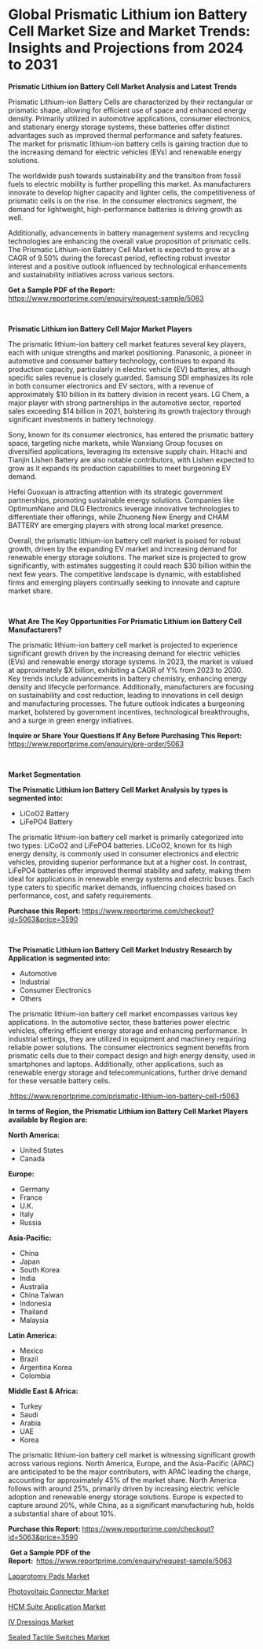 <p><h1>Global Prismatic Lithium ion Battery Cell Market Size and Market Trends: Insights and Projections from 2024 to 2031</h1></p><p><strong>Prismatic Lithium ion Battery Cell Market Analysis and Latest Trends</strong></p>
<p><p>Prismatic Lithium-ion Battery Cells are characterized by their rectangular or prismatic shape, allowing for efficient use of space and enhanced energy density. Primarily utilized in automotive applications, consumer electronics, and stationary energy storage systems, these batteries offer distinct advantages such as improved thermal performance and safety features. The market for prismatic lithium-ion battery cells is gaining traction due to the increasing demand for electric vehicles (EVs) and renewable energy solutions. </p><p>The worldwide push towards sustainability and the transition from fossil fuels to electric mobility is further propelling this market. As manufacturers innovate to develop higher capacity and lighter cells, the competitiveness of prismatic cells is on the rise. In the consumer electronics segment, the demand for lightweight, high-performance batteries is driving growth as well. </p><p>Additionally, advancements in battery management systems and recycling technologies are enhancing the overall value proposition of prismatic cells. The Prismatic Lithium-ion Battery Cell Market is expected to grow at a CAGR of 9.50% during the forecast period, reflecting robust investor interest and a positive outlook influenced by technological enhancements and sustainability initiatives across various sectors.</p></p>
<p><strong>Get a Sample PDF of the Report:&nbsp;</strong> <a href="https://www.reportprime.com/enquiry/request-sample/5063?utm_campaign=950&utm_medium=2&utm_source=Github&utm_content=ia&utm_term=27112024&utm_id=prismatic-lithium-ion-battery-cell">https://www.reportprime.com/enquiry/request-sample/5063</a></p>
<p>&nbsp;</p>
<p><strong>Prismatic Lithium ion Battery Cell Major Market Players</strong></p>
<p><p>The prismatic lithium-ion battery cell market features several key players, each with unique strengths and market positioning. Panasonic, a pioneer in automotive and consumer battery technology, continues to expand its production capacity, particularly in electric vehicle (EV) batteries, although specific sales revenue is closely guarded. Samsung SDI emphasizes its role in both consumer electronics and EV sectors, with a revenue of approximately $10 billion in its battery division in recent years. LG Chem, a major player with strong partnerships in the automotive sector, reported sales exceeding $14 billion in 2021, bolstering its growth trajectory through significant investments in battery technology.</p><p>Sony, known for its consumer electronics, has entered the prismatic battery space, targeting niche markets, while Wanxiang Group focuses on diversified applications, leveraging its extensive supply chain. Hitachi and Tianjin Lishen Battery are also notable contributors, with Lishen expected to grow as it expands its production capabilities to meet burgeoning EV demand.</p><p>Hefei Guoxuan is attracting attention with its strategic government partnerships, promoting sustainable energy solutions. Companies like OptimumNano and DLG Electronics leverage innovative technologies to differentiate their offerings, while Zhuoneng New Energy and CHAM BATTERY are emerging players with strong local market presence.</p><p>Overall, the prismatic lithium-ion battery cell market is poised for robust growth, driven by the expanding EV market and increasing demand for renewable energy storage solutions. The market size is projected to grow significantly, with estimates suggesting it could reach $30 billion within the next few years. The competitive landscape is dynamic, with established firms and emerging players continually seeking to innovate and capture market share.</p></p>
<p>&nbsp;</p>
<p><strong>What Are The Key Opportunities For Prismatic Lithium ion Battery Cell Manufacturers?</strong></p>
<p><p>The prismatic lithium-ion battery cell market is projected to experience significant growth driven by the increasing demand for electric vehicles (EVs) and renewable energy storage systems. In 2023, the market is valued at approximately $X billion, exhibiting a CAGR of Y% from 2023 to 2030. Key trends include advancements in battery chemistry, enhancing energy density and lifecycle performance. Additionally, manufacturers are focusing on sustainability and cost reduction, leading to innovations in cell design and manufacturing processes. The future outlook indicates a burgeoning market, bolstered by government incentives, technological breakthroughs, and a surge in green energy initiatives.</p></p>
<p><strong>Inquire or Share Your Questions If Any Before Purchasing This Report:</strong> <a href="https://www.reportprime.com/enquiry/pre-order/5063?utm_campaign=950&utm_medium=2&utm_source=Github&utm_content=ia&utm_term=27112024&utm_id=prismatic-lithium-ion-battery-cell">https://www.reportprime.com/enquiry/pre-order/5063</a></p>
<p>&nbsp;</p>
<p><strong>Market Segmentation</strong></p>
<p><strong>The Prismatic Lithium ion Battery Cell Market Analysis by types is segmented into:</strong></p>
<p><ul><li>LiCoO2 Battery</li><li>LiFePO4 Battery</li></ul></p>
<p><p>The prismatic lithium-ion battery cell market is primarily categorized into two types: LiCoO2 and LiFePO4 batteries. LiCoO2, known for its high energy density, is commonly used in consumer electronics and electric vehicles, providing superior performance but at a higher cost. In contrast, LiFePO4 batteries offer improved thermal stability and safety, making them ideal for applications in renewable energy systems and electric buses. Each type caters to specific market demands, influencing choices based on performance, cost, and safety requirements.</p></p>
<p><strong>Purchase this Report:&nbsp;</strong><a href="https://www.reportprime.com/checkout?id=5063&price=3590&utm_campaign=950&utm_medium=2&utm_source=Github&utm_content=ia&utm_term=27112024&utm_id=prismatic-lithium-ion-battery-cell">https://www.reportprime.com/checkout?id=5063&price=3590</a></p>
<p>&nbsp;</p>
<p><strong>The Prismatic Lithium ion Battery Cell Market Industry Research by Application is segmented into:</strong></p>
<p><ul><li>Automotive</li><li>Industrial</li><li>Consumer Electronics</li><li>Others</li></ul></p>
<p><p>The prismatic lithium-ion battery cell market encompasses various key applications. In the automotive sector, these batteries power electric vehicles, offering efficient energy storage and enhancing performance. In industrial settings, they are utilized in equipment and machinery requiring reliable power solutions. The consumer electronics segment benefits from prismatic cells due to their compact design and high energy density, used in smartphones and laptops. Additionally, other applications, such as renewable energy storage and telecommunications, further drive demand for these versatile battery cells.</p></p>
<p><a href="https://www.reportprime.com/prismatic-lithium-ion-battery-cell-r5063?utm_campaign=950&utm_medium=2&utm_source=Github&utm_content=ia&utm_term=27112024&utm_id=prismatic-lithium-ion-battery-cell">&nbsp;https://www.reportprime.com/prismatic-lithium-ion-battery-cell-r5063</a></p>
<p><strong>In terms of Region, the Prismatic Lithium ion Battery Cell Market Players available by Region are:</strong></p>
<p>
    <p> <strong> North America: </strong>
        <ul>
            <li>United States</li>
            <li>Canada</li>
        </ul>
        </p> 
    <p> <strong> Europe: </strong>
        <ul>
            <li>Germany</li>
            <li>France</li>
            <li>U.K.</li>
            <li>Italy</li>
            <li>Russia</li>
        </ul>
        </p> 
    <p> <strong> Asia-Pacific: </strong>
        <ul>
            <li>China</li>
            <li>Japan</li>
            <li>South Korea</li>
            <li>India</li>
            <li>Australia</li>
            <li>China Taiwan</li>
            <li>Indonesia</li>
            <li>Thailand</li>
            <li>Malaysia</li>
        </ul>
        </p> 
    <p> <strong> Latin America: </strong>
        <ul>
            <li>Mexico</li>
            <li>Brazil</li>
            <li>Argentina Korea</li>
            <li>Colombia</li>
        </ul>
        </p> 
    <p> <strong> Middle East & Africa: </strong>
        <ul>
            <li>Turkey</li>
            <li>Saudi</li>
            <li>Arabia</li>
            <li>UAE</li>
            <li>Korea</li>
        </ul>
    </p>
    </p>
<p><p>The prismatic lithium-ion battery cell market is witnessing significant growth across various regions. North America, Europe, and the Asia-Pacific (APAC) are anticipated to be the major contributors, with APAC leading the charge, accounting for approximately 45% of the market share. North America follows with around 25%, primarily driven by increasing electric vehicle adoption and renewable energy storage solutions. Europe is expected to capture around 20%, while China, as a significant manufacturing hub, holds a substantial share of about 10%.</p></p>
<p><strong>Purchase this Report: </strong><a href="https://www.reportprime.com/checkout?id=5063&price=3590&utm_campaign=950&utm_medium=2&utm_source=Github&utm_content=ia&utm_term=27112024&utm_id=prismatic-lithium-ion-battery-cell">https://www.reportprime.com/checkout?id=5063&price=3590</a></p>
<p>&nbsp;<strong>Get a Sample PDF of the Report:&nbsp;&nbsp;</strong><a href="https://www.reportprime.com/enquiry/request-sample/5063?utm_campaign=950&utm_medium=2&utm_source=Github&utm_content=ia&utm_term=27112024&utm_id=prismatic-lithium-ion-battery-cell">https://www.reportprime.com/enquiry/request-sample/5063</a></p>
<p><strong></strong></p>
<p><p><a href="https://www.linkedin.com/pulse/laparotomy-pads-market-trends-2024-2031-detailed-126-cagr-tmkje?utm_campaign=950&utm_medium=2&utm_source=Github&utm_content=ia&utm_term=27112024&utm_id=prismatic-lithium-ion-battery-cell">Laparotomy Pads Market</a></p><p><a href="https://github.com/osbornrdaflalo/Market-Research-Report-List-1/blob/main/photovoltaic-connector-market.md?utm_campaign=950&utm_medium=2&utm_source=Github&utm_content=ia&utm_term=27112024&utm_id=prismatic-lithium-ion-battery-cell">Photovoltaic Connector Market</a></p><p><a href="https://issuu.com/reportprime-2/docs/hcm-suite-application-market-size-2_8e15b16f6e9c53?utm_campaign=950&utm_medium=2&utm_source=Github&utm_content=ia&utm_term=27112024&utm_id=prismatic-lithium-ion-battery-cell">HCM Suite Application Market</a></p><p><a href="https://www.linkedin.com/pulse/driving-forces-behind-iv-dressings-market-expansion-73-cagr-kceqe?utm_campaign=950&utm_medium=2&utm_source=Github&utm_content=ia&utm_term=27112024&utm_id=prismatic-lithium-ion-battery-cell">IV Dressings Market</a></p><p><a href="https://github.com/antonioc6hal/Market-Research-Report-List-1/blob/main/sealed-tactile-switches-market.md?utm_campaign=950&utm_medium=2&utm_source=Github&utm_content=ia&utm_term=27112024&utm_id=prismatic-lithium-ion-battery-cell">Sealed Tactile Switches Market</a></p></p>